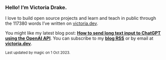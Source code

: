 ### Hello! I’m Victoria Drake.

I love to build open source projects and learn and teach in public through the 117380 words I’ve written on [victoria.dev](https://victoria.dev).

You might like my latest blog post: **[How to send long text input to ChatGPT using the OpenAI API](https://victoria.dev/blog/how-to-send-long-text-input-to-chatgpt-using-the-openai-api/)**. You can subscribe to my [**blog RSS**](https://victoria.dev/index.xml) or by email at [**victoria.dev**](https://victoria.dev).

<sub>Last updated by magic on 1 Oct 2023.</sub>
